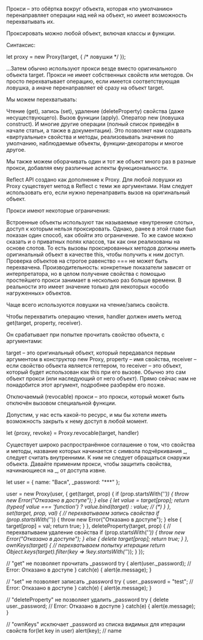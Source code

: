 Прокси – это обёртка вокруг объекта, которая «по умолчанию» перенаправляет операции над ней на объект, но имеет возможность перехватывать их.

Проксировать можно любой объект, включая классы и функции.

Синтаксис:

let proxy = new Proxy(target, {
  /* ловушки */
});


…Затем обычно используют прокси везде вместо оригинального объекта target. Прокси не имеет собственных свойств или методов. Он просто перехватывает операцию, если имеется соответствующая ловушка, а иначе перенаправляет её сразу на объект target.

Мы можем перехватывать:

Чтение (get), запись (set), удаление (deleteProperty) свойства (даже несуществующего).
Вызов функции (apply).
Оператор new (ловушка construct).
И многие другие операции (полный список приведён в начале статьи, а также в документации).
Это позволяет нам создавать «виртуальные» свойства и методы, реализовывать значения по умолчанию, наблюдаемые объекты, функции-декораторы и многое другое.

Мы также можем оборачивать один и тот же объект много раз в разные прокси, добавляя ему различные аспекты функциональности.

Reflect API создано как дополнение к Proxy. Для любой ловушки из Proxy существует метод в Reflect с теми же аргументами. Нам следует использовать его, если нужно перенаправить вызов на оригинальный объект.

Прокси имеют некоторые ограничения:

Встроенные объекты используют так называемые «внутренние слоты», доступ к которым нельзя проксировать. Однако, ранее в этой главе был показан один способ, как обойти это ограничение.
То же самое можно сказать и о приватных полях классов, так как они реализованы на основе слотов. То есть вызовы проксированных методов должны иметь оригинальный объект в качестве this, чтобы получить к ним доступ.
Проверка объектов на строгое равенство === не может быть перехвачена.
Производительность: конкретные показатели зависят от интерпретатора, но в целом получение свойства с помощью простейшего прокси занимает в несколько раз больше времени. В реальности это имеет значение только для некоторых «особо нагруженных» объектов.


Чаще всего используются ловушки на чтение/запись свойств.

Чтобы перехватить операцию чтения, handler должен иметь метод get(target, property, receiver).

Он срабатывает при попытке прочитать свойство объекта, с аргументами:

target – это оригинальный объект, который передавался первым аргументом в конструктор new Proxy,
property – имя свойства,
receiver – если свойство объекта является геттером, то receiver – это объект, который будет использован как this при его вызове. Обычно это сам объект прокси (или наследующий от него объект). Прямо сейчас нам не понадобится этот аргумент, подробнее разберём его позже.



Отключаемый (revocable) прокси – это прокси, который может быть отключён вызовом специальной функции.

Допустим, у нас есть какой-то ресурс, и мы бы хотели иметь возможность закрыть к нему доступ в любой момент.

let {proxy, revoke} = Proxy.revocable(target, handler)



Существует широко распространённое соглашение о том, что свойства и методы, название которых начинается с символа подчёркивания _, следует считать внутренними. К ним не следует обращаться снаружи объекта.
Давайте применим прокси, чтобы защитить свойства, начинающиеся на _, от доступа извне.



let user = {
  name: "Вася",
  _password: "***"
};

user = new Proxy(user, {
  get(target, prop) {
    if (prop.startsWith('_')) {
      throw new Error("Отказано в доступе");
    } else {
      let value = target[prop];
      return (typeof value === 'function') ? value.bind(target) : value; // (*)
    }
  },
  set(target, prop, val) { // перехватываем запись свойства
    if (prop.startsWith('_')) {
      throw new Error("Отказано в доступе");
    } else {
      target[prop] = val;
      return true;
    }
  },
  deleteProperty(target, prop) { // перехватываем удаление свойства
    if (prop.startsWith('_')) {
      throw new Error("Отказано в доступе");
    } else {
      delete target[prop];
      return true;
    }
  },
  ownKeys(target) { // перехватываем попытку итерации
    return Object.keys(target).filter(key => !key.startsWith('_'));
  }
});

// "get" не позволяет прочитать _password
try {
  alert(user._password); // Error: Отказано в доступе
} catch(e) { alert(e.message); }

// "set" не позволяет записать _password
try {
  user._password = "test"; // Error: Отказано в доступе
} catch(e) { alert(e.message); }

// "deleteProperty" не позволяет удалить _password
try {
  delete user._password; // Error: Отказано в доступе
} catch(e) { alert(e.message); }

// "ownKeys" исключает _password из списка видимых для итерации свойств
for(let key in user) alert(key); // name